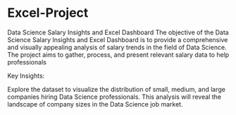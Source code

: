 # Excel-Project
Data Science Salary Insights and Excel Dashboard
The objective of the Data Science Salary Insights and Excel Dashboard is to provide a comprehensive and visually appealing analysis of salary trends in the field of Data Science. The project aims to gather, process, and present relevant salary data to help professionals 

Key Insights:

Explore the dataset to visualize the distribution of small, medium, and large companies hiring Data Science professionals. This analysis will reveal the landscape of company sizes in the Data Science job market.


